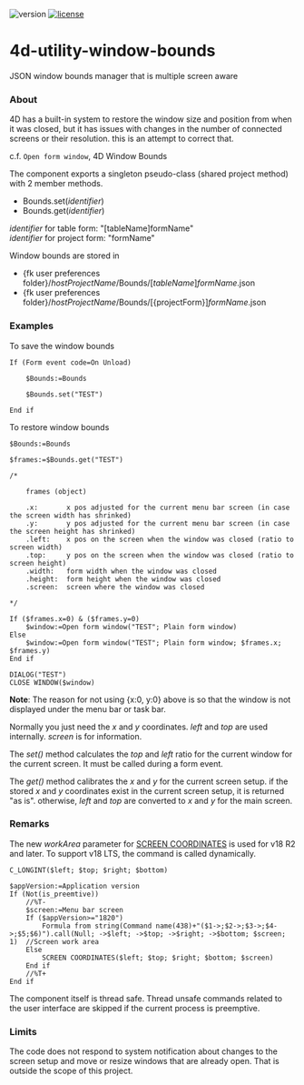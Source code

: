 ![version](https://img.shields.io/badge/version-18%2B-EB8E5F)
[![license](https://img.shields.io/github/license/miyako/4d-utility-window-bounds)](LICENSE)

# 4d-utility-window-bounds
JSON window bounds manager that is multiple screen aware

### About

4D has a built-in system to restore the window size and position from when it was closed, but it has issues with changes in the number of connected screens or their resolution. this is an attempt to correct that.

c.f. `Open form window`, 4D Window Bounds

The component exports a singleton pseudo-class (shared project method) with 2 member methods.

* Bounds.set(*identifier*)
* Bounds.get(*identifier*)

*identifier* for table form: "[tableName]formName"  
*identifier* for project form: "formName"

Window bounds are stored in 

* {fk user preferences folder}/*hostProjectName*/Bounds/[*tableName*]*formName*.json
* {fk user preferences folder}/*hostProjectName*/Bounds/[{projectForm}]*formName*.json

### Examples

To save the window bounds

```4d
If (Form event code=On Unload)
	
	$Bounds:=Bounds
	
	$Bounds.set("TEST")
	
End if 
```

To restore window bounds

```4d
$Bounds:=Bounds

$frames:=$Bounds.get("TEST")

/*
	
	frames (object)
	
	.x:       x pos adjusted for the current menu bar screen (in case the screen width has shrinked)
	.y:       y pos adjusted for the current menu bar screen (in case the screen height has shrinked)
	.left:    x pos on the screen when the window was closed (ratio to screen width)
	.top:     y pos on the screen when the window was closed (ratio to screen height)
	.width:   form width when the window was closed
	.height:  form height when the window was closed
	.screen:  screen where the window was closed
	
*/

If ($frames.x=0) & ($frames.y=0)
	$window:=Open form window("TEST"; Plain form window)
Else 
	$window:=Open form window("TEST"; Plain form window; $frames.x; $frames.y)
End if 

DIALOG("TEST")
CLOSE WINDOW($window)
```

**Note**: The reason for not using {x:0, y:0} above is so that the window is not displayed under the menu bar or task bar.

Normally you just need the *x* and *y* coordinates. *left* and *top* are used internally. *screen* is for information.

The *set()* method calculates the *top* and *left* ratio for the current window for the current screen. It must be called during a form event.

The *get()* method calibrates the *x* and *y* for the current screen setup. if the stored *x* and *y* coordinates exist in the current screen setup, it is returned "as is". otherwise, *left* and *top* are converted to *x* and *y* for the main screen.

### Remarks 

The new *workArea* parameter for [SCREEN COORDINATES](https://blog.4d.com/take-control-of-your-work-area/) is used for v18 R2 and later. To support v18 LTS, the command is called dynamically.

```4d
C_LONGINT($left; $top; $right; $bottom)

$appVersion:=Application version
If (Not(is_preemtive))
	//%T-
	$screen:=Menu bar screen
	If ($appVersion>="1820")
		Formula from string(Command name(438)+"($1->;$2->;$3->;$4->;$5;$6)").call(Null; ->$left; ->$top; ->$right; ->$bottom; $screen; 1)  //Screen work area
	Else 
		SCREEN COORDINATES($left; $top; $right; $bottom; $screen)
	End if 
	//%T+
End if
```

The component itself is thread safe. Thread unsafe commands related to the user interface are skipped if the current process is preemptive.

### Limits

The code does not respond to system notification about changes to the screen setup and move or resize windows that are already open. That is outside the scope of this project.
